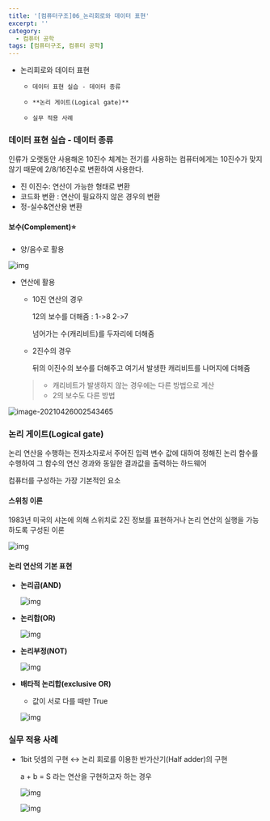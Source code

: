 ```yaml
---
title: '[컴퓨터구조]06_논리회로와 데이터 표현'
excerpt: ''
category:
  - 컴퓨터 공학
tags: [컴퓨터구조, 컴퓨터 공학]
---
```


- 논리회로와 데이터 표현
  -     데이터 표현 실습 - 데이터 종류
  -     **논리 게이트(Logical gate)**
  -     실무 적용 사례

### 데이터 표현 실습 - 데이터 종류

인류가 오랫동안 사용해온 10진수 체계는 전기를 사용하는 컴퓨터에게는 10진수가 맞지 않기 때문에 2/8/16진수로 변환하여 사용한다.

- 진 이진수: 연산이 가능한 형태로 변환
- 코드화 변환 : 연산이 필요하지 않은 경우의 변환
- 정-실수&연산용 변환

#### **보수(Complement)**⭐

- 양/음수로 활용

![img](https://media.vlpt.us/images/underlier12/post/f7f4d592-a450-4a5d-bfea-d77641f789d1/image.png)

- 연산에 활용

  - 10진 연산의 경우

    12의 보수를 더해줌 : 1->8 2->7

    넘어가는 수(캐리비트)를 두자리에 더해줌

  - 2진수의 경우

    뒤의 이진수의 보수를 더해주고 여기서 발생한 캐리비트를 나머지에 더해줌

  > - 캐리비트가 발생하지 않는 경우에는 다른 방법으로 계산
  > - 2의 보수도 다른 방법

![image-20210426002543465](https://user-images.githubusercontent.com/53068706/115999259-12d74d00-a626-11eb-80c5-8852a25d2468.png)

### 논리 게이트(Logical gate)

논리 연산을 수행하는 전자소자로서 주어진 입력 변수 값에 대하여 정해진 논리 함수를 수행하여 그 함수의 연산 경과와 동일한 결과값을 출력하는 하드웨어

컴퓨터를 구성하는 가장 기본적인 요소

#### 스위칭 이론

1983년 미국의 샤논에 의해 스위치로 2진 정보를 표현하거나 논리 연산의 실행을 가능하도록 구성된 이론

![img](https://media.vlpt.us/images/underlier12/post/ad41d79d-89e7-40d9-bfcc-bea9e2015d9a/image.png)

#### 논리 연산의 기본 표현

- **논리곱(AND)**

  ![img](https://media.vlpt.us/images/underlier12/post/460f218d-6b02-4d75-b218-a2ca8cf8f661/image.png)

- **논리합(OR)**

  ![img](https://media.vlpt.us/images/underlier12/post/737529ed-4fb4-4b3d-b993-45f93f1c1f15/image.png)

- **논리부정(NOT)**

  ![img](https://media.vlpt.us/images/underlier12/post/0ea99887-9ebb-4088-a718-b68a22d202bf/image.png)

- **배타적 논리합(exclusive OR)**

  - 값이 서로 다를 때만 True

  ![img](https://media.vlpt.us/images/underlier12/post/5da026cf-759c-4157-93f8-6a5f3cb5b1b1/image.png)

### 실무 적용 사례

- 1bit 덧셈의 구현 ↔ 논리 회로를 이용한 반가산기(Half adder)의 구현

  a + b = S 라는 연산을 구현하고자 하는 경우

  ![img](https://media.vlpt.us/images/underlier12/post/c496ea0b-de09-460f-af16-c1f302dea35b/image.png)

  ![img](https://media.vlpt.us/images/underlier12/post/593def5e-5998-4081-9a31-a824a585d655/image.png)

​
